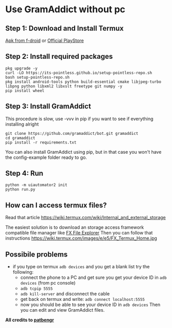 
# Use GramAddict without pc


## Step 1: Download and Install Termux

[Apk from f-droid](https://f-droid.org/repo/com.termux_113.apk)
or
[Official PlayStore](https://play.google.com/store/apps/details?id=com.termux)

## Step 2: Install required packages

    pkg upgrade -y
	curl -LO https://its-pointless.github.io/setup-pointless-repo.sh
	bash setup-pointless-repo.sh
    pkg install android-tools python build-essential cmake libjpeg-turbo libpng python libxml2 libxslt freetype git numpy -y
    pip install wheel

## Step 3: Install GramAddict

This procedure is slow, use -vvv in pip if you want to see if everything installing alright
	
    git clone https://github.com/gramaddict/bot.git gramaddict
    cd gramaddict
    pip install -r requirements.txt

You can also install GramAddict using pip, but in that case you won't have the config-example folder ready to go.
    
## Step 4: Run
	
    python -m uiautomator2 init
    python run.py
    
## How can I access termux files?
Read that article
https://wiki.termux.com/wiki/Internal_and_external_storage

The easiest solution is to download an storage access framework compatible file manager like
[FX File Explorer](https://play.google.com/store/apps/details?id=nextapp.fx)
Then you can follow that instructions
https://wiki.termux.com/images/e/e5/FX_Termux_Home.jpg

## Possibile problems
* if you type on termux `adb devices` and you get a blank list try the following:
	* connect the phone to a PC and get sure you get your device ID in `adb devices` (from pc console)
	* `adb tcpip 5555`
	* `adb kill-server` and disconnect the cable
	* get back on termux and write: `adb connect localhost:5555`
	* now you should be able to see your device ID in `adb devices`
Then you can edit and view GramAddict files.



**All credits to [patbengr](https://github.com/patbengr)**

